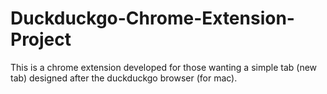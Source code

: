 # Duckduckgo-Chrome-Extension-Project
This is a chrome extension developed for those wanting a simple tab (new tab) designed after the duckduckgo browser (for mac).
